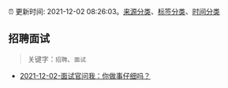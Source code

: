 :alarm_clock: 更新时间: 2021-12-02 08:26:03。[来源分类](../README.md)、[标签分类](../TAGS.md)、[时间分类](../TIMELINE.md)

## 招聘面试


> 关键字：`招聘`、`面试`



- [2021-12-02-面试官问我：你做事仔细吗？](https://toutiao.io/k/xhajcrg) 